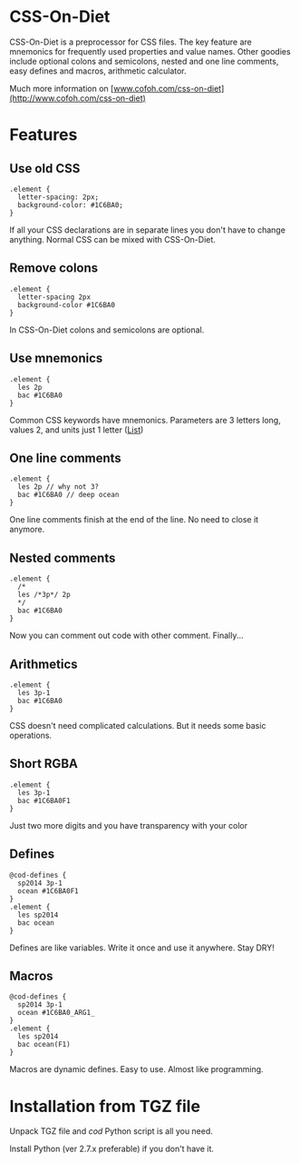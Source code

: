 CSS-On-Diet
===========

CSS-On-Diet is a preprocessor for CSS files. The key feature are mnemonics for frequently used properties and value names. Other goodies include optional colons and semicolons, nested and one line comments, easy defines and macros, arithmetic calculator.

Much more information on [www.cofoh.com/css-on-diet](http://www.cofoh.com/css-on-diet)

Features
========

Use old CSS
-----------

    .element {
      letter-spacing: 2px;
      background-color: #1C6BA0;
    }

If all your CSS declarations are in separate lines you don't have to change anything. Normal CSS can be mixed with CSS-On-Diet.

Remove colons
-------------

    .element {
      letter-spacing 2px
      background-color #1C6BA0
    }

In CSS-On-Diet colons and semicolons are optional.

Use mnemonics
-------------

    .element {
      les 2p
      bac #1C6BA0
    }

Common CSS keywords have mnemonics. Parameters are 3 letters long, values 2, and units just 1 letter ([List](http://www.cofoh.com/css-on-diet-1.1))

One line comments
-----------------

    .element {
      les 2p // why not 3?
      bac #1C6BA0 // deep ocean
    }

One line comments finish at the end of the line. No need to close it anymore.

Nested comments
---------------

    .element {
      /*
      les /*3p*/ 2p
      */
      bac #1C6BA0
    }

Now you can comment out code with other comment. Finally...

Arithmetics
-----------

    .element {
      les 3p-1
      bac #1C6BA0
    }

CSS doesn't need complicated calculations. But it needs some basic operations.

Short RGBA
----------

    .element {
      les 3p-1
      bac #1C6BA0F1
    }

Just two more digits and you have transparency with your color

Defines
-------

    @cod-defines {
      sp2014 3p-1
      ocean #1C6BA0F1
    }
    .element {
      les sp2014
      bac ocean
    }

Defines are like variables. Write it once and use it anywhere. Stay DRY!

Macros
------

    @cod-defines {
      sp2014 3p-1
      ocean #1C6BA0_ARG1_
    }
    .element {
      les sp2014
      bac ocean(F1)
    }

Macros are dynamic defines. Easy to use. Almost like programming.


Installation from TGZ file
==========================

Unpack TGZ file and *cod* Python script is all you need. 

Install Python (ver 2.7.x preferable) if you don't have it.

